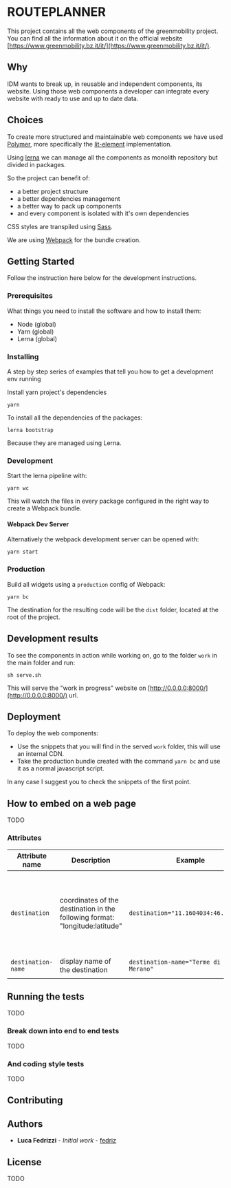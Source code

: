 # ROUTEPLANNER

This project contains all the web components of the greenmobility project.
You can find all the information about it on the official website [https://www.greenmobility.bz.it/it/](https://www.greenmobility.bz.it/it/).

## Why

IDM wants to break up, in reusable and independent components, its website. Using those web components a developer can integrate every website with ready to use and up to date data.

## Choices

To create more structured and maintainable web components we have used [Polymer](https://www.polymer-project.org/), more specifically the [lit-element](https://lit-element.polymer-project.org/) implementation.

Using [lerna](https://github.com/lerna/lerna) we can manage all the components as monolith repository but divided in packages.

So the project can benefit of:

- a better project structure
- a better dependencies management
- a better way to pack up components
- and every component is isolated with it's own dependencies

CSS styles are transpiled using [Sass](https://sass-lang.com/).

We are using [Webpack](https://webpack.js.org/) for the bundle creation.

## Getting Started

Follow the instruction here below for the development instructions.

### Prerequisites

What things you need to install the software and how to install them:

- Node (global)
- Yarn (global)
- Lerna (global)

### Installing

A step by step series of examples that tell you how to get a development env running

Install yarn project's dependencies

```
yarn
```

To install all the dependencies of the packages:

```
lerna bootstrap
```

Because they are managed using Lerna.

### Development

Start the lerna pipeline with:

```
yarn wc
```

This will watch the files in every package configured in the right way to create a Webpack bundle.

#### Webpack Dev Server

Alternatively the webpack development server can be opened with:

```
yarn start
```

### Production

Build all widgets using a `production` config of Webpack:

```
yarn bc
```

The destination for the resulting code will be the `dist` folder, located at the root of the project.

## Development results

To see the components in action while working on, go to the folder `work` in the main folder and run:

```
sh serve.sh
```

This will serve the "work in progress" website on [http://0.0.0.0:8000/](http://0.0.0.0:8000/) url.

## Deployment

To deploy the web components:

- Use the snippets that you will find in the served `work` folder, this will use an internal CDN.
- Take the production bundle created with the command `yarn bc` and use it as a normal javascript script.

In any case I suggest you to check the snippets of the first point.

## How to embed on a web page

TODO

### Attributes

| Attribute name     | Description                                                                  | Example                                      | Notes                                                                                                                                                   |
| ------------------ | ---------------------------------------------------------------------------- | -------------------------------------------- | ------------------------------------------------------------------------------------------------------------------------------------------------------- |
| `destination`      | coordinates of the destination in the following format: "longitude:latitude" | `destination="11.1604034:46.6684672"`        | the `longitude:latitude` format is the opposite of what you can find on many websites, including google maps that uses the `latitude, longitude` format |
| `destination-name` | display name of the destination                                              | `destination-name="Terme di Merano, Merano"` |                                                                                                                                                         |
|                    |                                                                              |                                              |                                                                                                                                                         |

## Running the tests

TODO

### Break down into end to end tests

TODO

### And coding style tests

TODO

## Contributing

## Authors

- **Luca Fedrizzi** - _Initial work_ - [fedriz](https://github.com/fedriz)

## License

TODO
